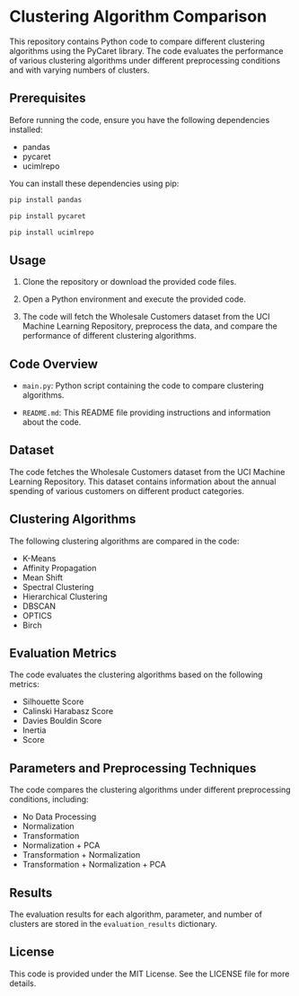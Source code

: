 # Clustering Algorithm Comparison

This repository contains Python code to compare different clustering algorithms using the PyCaret library. The code evaluates the performance of various clustering algorithms under different preprocessing conditions and with varying numbers of clusters.

## Prerequisites

Before running the code, ensure you have the following dependencies installed:

- pandas
- pycaret
- ucimlrepo

You can install these dependencies using pip:

```bash
pip install pandas
```
```bash
pip install pycaret
```
```bash
pip install ucimlrepo
```

## Usage

1. Clone the repository or download the provided code files.

2. Open a Python environment and execute the provided code.

3. The code will fetch the Wholesale Customers dataset from the UCI Machine Learning Repository, preprocess the data, and compare the performance of different clustering algorithms.

## Code Overview

- `main.py`: Python script containing the code to compare clustering algorithms.

- `README.md`: This README file providing instructions and information about the code.

## Dataset

The code fetches the Wholesale Customers dataset from the UCI Machine Learning Repository. This dataset contains information about the annual spending of various customers on different product categories.

## Clustering Algorithms

The following clustering algorithms are compared in the code:

- K-Means
- Affinity Propagation
- Mean Shift
- Spectral Clustering
- Hierarchical Clustering
- DBSCAN
- OPTICS
- Birch

## Evaluation Metrics

The code evaluates the clustering algorithms based on the following metrics:

- Silhouette Score
- Calinski Harabasz Score
- Davies Bouldin Score
- Inertia
- Score

## Parameters and Preprocessing Techniques

The code compares the clustering algorithms under different preprocessing conditions, including:

- No Data Processing
- Normalization
- Transformation
- Normalization + PCA
- Transformation + Normalization
- Transformation + Normalization + PCA

## Results

The evaluation results for each algorithm, parameter, and number of clusters are stored in the `evaluation_results` dictionary.

## License

This code is provided under the MIT License. See the LICENSE file for more details.
